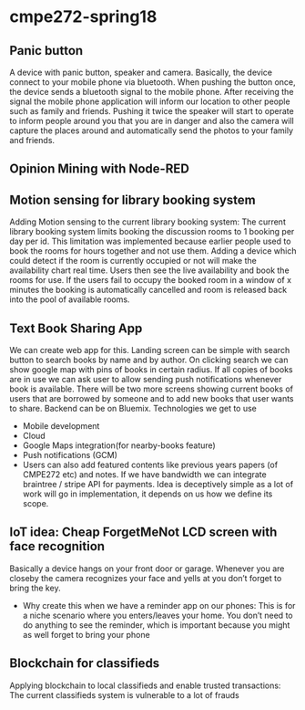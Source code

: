 # cmpe272-spring18


## Panic button

A device with panic button, speaker and camera. Basically, the device connect to your mobile phone via bluetooth. When pushing the button once, the device sends a bluetooth signal to the mobile phone. After receiving the signal the mobile phone application will inform our location to other people such as family and friends. Pushing it twice the speaker will start to operate to inform people around you that you are in danger and also the camera will capture the places around and automatically send the photos to your family and friends.


## Opinion Mining with Node-RED


## Motion sensing for library booking system

Adding Motion sensing to the current library booking system: The current library booking system limits booking the discussion rooms to 1 booking per day per id. This limitation was implemented because earlier people used to book the rooms for hours together and not use them. Adding a device which could detect if the room is currently occupied or not will make the availability chart real time. Users then see the live availability and book the rooms for use. If the users fail to occupy the booked room in a window of x minutes the booking is automatically cancelled and room is released back into the pool of available rooms.

## Text Book Sharing App

We can create web app for this. Landing screen can be simple with search button to search books by name and by author.
On clicking search we can show google map with pins of books in certain radius. If all copies of books are in use we can ask user to allow sending push notifications whenever book is available. There will be two more screens showing current books of users that are borrowed by someone and to add new books that user wants to share. Backend can be on Bluemix. Technologies we get to use

* Mobile development
* Cloud 
* Google Maps integration(for nearby-books feature)
* Push notifications (GCM) 
* Users can also add featured contents like previous years papers (of CMPE272 etc) and notes. If we have bandwidth we can integrate braintree / stripe API for payments. Idea is deceptively simple as a lot of work will go in implementation, it depends on us how we define its scope.


## IoT idea: Cheap ForgetMeNot LCD screen with face recognition

Basically a device hangs on your front door or garage. Whenever you are closeby the camera recognizes your face and yells at you don’t forget to bring the key.

* Why create this when we have a reminder app on our phones:
This is for a niche scenario where you enters/leaves your home.
You don’t need to do anything to see the reminder, which is important because you might as well forget to bring your phone


## Blockchain for classifieds

Applying blockchain to local classifieds and enable trusted transactions: The current classifieds system is vulnerable to a lot of frauds 

